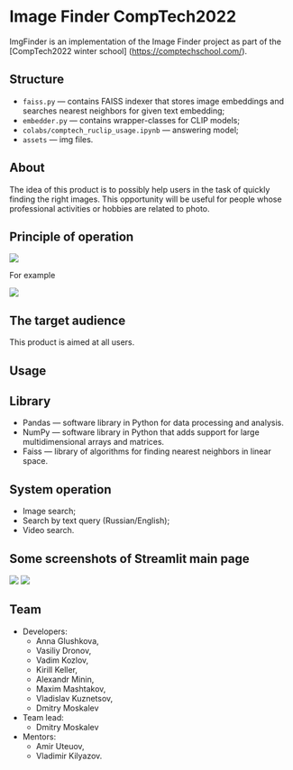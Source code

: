 # Image Finder CompTech2022

ImgFinder is an implementation of the Image Finder project as part of the [CompTech2022 winter school] (https://comptechschool.com/). 

## Structure

<!--main.py - main file -->
* 	`faiss.py` — contains FAISS indexer that stores image embeddings and searches nearest neighbors for given text embedding;
* 	`embedder.py` — contains wrapper-classes for CLIP models;
* 	`colabs/comptech_ruclip_usage.ipynb` — answering model;  
* 	`assets` — img files. 

## About 

The idea of this product is to possibly help users in the task of quickly finding the right images. This opportunity will be useful for people whose professional activities or hobbies are related to photo. 

## Principle of operation  

![](https://github.com/comptech-winter-school/image-finder/blob/main/assets/Untitled%20Diagram.drawio.png)

For example 

![](https://github.com/comptech-winter-school/image-finder/blob/main/assets/Untitled%20Diagram.drawio-2.png)

## The target audience

This product is aimed at all users. 

## Usage

## Library 

* Pandas — software library in Python for data processing and analysis. 
* NumPy — software library in Python that adds support for large multidimensional arrays and matrices. 
* Faiss — library of algorithms for finding nearest neighbors in linear space. 

## System operation

* Image search;  
* Search by text query (Russian/English); 
* Video search. 

## Some screenshots of Streamlit main page
![](https://github.com/comptech-winter-school/image-finder/blob/main/assets/streamlit_1.png)
![](https://github.com/comptech-winter-school/image-finder/blob/main/assets/streamlit_2.png)

## Team

* Developers: 
  * Anna Glushkova, 
  * Vasiliy Dronov, 
  * Vadim Kozlov, 
  * Kirill Keller, 
  * Alexandr Minin, 
  * Maxim Mashtakov, 
  * Vladislav Kuznetsov, 
  * Dmitry Moskalev
* Team lead: 
  * Dmitry Moskalev
* Mentors:
  * Amir Uteuov, 
  * Vladimir Kilyazov.

